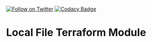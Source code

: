 [![Follow on Twitter](https://img.shields.io/twitter/follow/opendevsecops.svg?logo=twitter)](https://twitter.com/opendevsecops)
[![Codacy Badge](https://api.codacy.com/project/badge/Grade/5815b10c6daf46b0a3e6606ce812898e)](https://www.codacy.com/app/OpenDevSecOps/terraform-aws-local-file?utm_source=github.com&amp;utm_medium=referral&amp;utm_content=opendevsecops/terraform-aws-local-file&amp;utm_campaign=Badge_Grade)

# Local File Terraform Module
